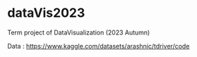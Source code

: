 # dataVis2023
Term project of DataVisualization (2023 Autumn)

Data : https://www.kaggle.com/datasets/arashnic/tdriver/code
